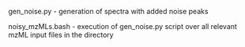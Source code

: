 gen_noise.py - generation of spectra with added noise peaks

noisy_mzMLs.bash - execution of gen_noise.py script over all relevant mzML input files in the directory
